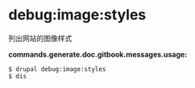 # debug:image:styles
列出网站的图像样式

**commands.generate.doc.gitbook.messages.usage:**
```
$ drupal debug:image:styles
$ dis  
```

